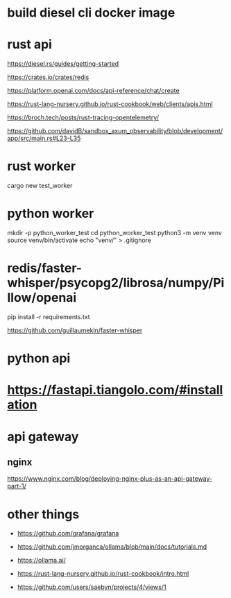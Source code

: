 # build diesel cli docker image

# rust api

https://diesel.rs/guides/getting-started

https://crates.io/crates/redis

https://platform.openai.com/docs/api-reference/chat/create

https://rust-lang-nursery.github.io/rust-cookbook/web/clients/apis.html

https://broch.tech/posts/rust-tracing-opentelemetry/

https://github.com/davidB/sandbox_axum_observability/blob/development/app/src/main.rs#L23-L35



# rust worker
cargo new test_worker

# python worker
mkdir -p python_worker_test
cd python_worker_test
python3 -m venv venv
source venv/bin/activate
echo "venv/" > .gitignore
# redis/faster-whisper/psycopg2/librosa/numpy/Pillow/openai
pip install -r requirements.txt

https://github.com/guillaumekln/faster-whisper

# python api
# https://fastapi.tiangolo.com/#installation

# api gateway

## nginx
https://www.nginx.com/blog/deploying-nginx-plus-as-an-api-gateway-part-1/


# other things

- https://github.com/grafana/grafana

- https://github.com/jmorganca/ollama/blob/main/docs/tutorials.md

- https://ollama.ai/

- https://rust-lang-nursery.github.io/rust-cookbook/intro.html

- https://github.com/users/saebyn/projects/4/views/1